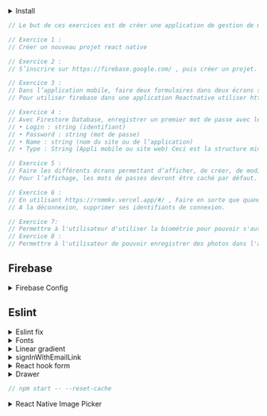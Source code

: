 <details>
<summary>Install</summary>

```js
// npx react-native init MyApp --template react-native-template-typescript
```

</details>

```js
// Le but de ces exercices est de créer une application de gestion de mot de passe.

// Exercice 1 :
// Créer un nouveau projet react native

// Exercice 2 :
// S’inscrire sur https://firebase.google.com/ , puis créer un projet. Activer l’authentification par mail et mot de passe.

// Exercice 3 :
// Dans l’application mobile, faire deux formulaires dans deux écrans séparés : • La page d’inscription. Elle permet de s’inscrire sur l’application. Les données devront être stockées dans la partie Authentification de Firebase. • La page connexion. Elle permet de se connecter à l’application. La vérification devra se faire via Firebase. Si la connexion réussi rediriger vers une troisième pas qui affichera « Bonjour adresseMail ».
// Pour utiliser firebase dans une application Reactnative utiliser https://rnfirebase.io/

// Exercice 4 :
// Avec Firestore Database, enregistrer un premier mot de passe avec les informations suivantes :
// • Login : string (identifiant)
// • Password : string (mot de passe)
// • Name : string (nom du site ou de l’application)
// • Type : String (Appli mobile ou site web) Ceci est la structure minimale. Elle peut être améliorer si besoin.

// Exercice 5 :
// Faire les différents écrans permettant d’afficher, de créer, de modifier et de supprimer les mots de passe enregistrés.
// Pour l’affichage, les mots de passes devront être caché par défaut.

// Exercice 6 :
// En utilisant https://rnmmkv.vercel.app/#/ , Faire en sorte que quand un utilisateur se connecte, cela enregistre ses identifiants de connexion pour qu’il puisse se loguer automatiquement les prochaines fois.
// A la déconnexion, supprimer ses identifiants de connexion.

// Exercice 7:
// Permettre à l'utilisateur d'utiliser la biométrie pour pouvoir s'authentifier.
// Exercice 8 :
// Permettre à l'utilisateur de pouvoir enregistrer des photos dans l'application via Firebase Storage.
```

<h2>Firebase</h2>

<details>
<summary>Firebase Config</summary>

```js
// https://rnfirebase.io/
// npm install --save @react-native-firebase/app

// - On the firebase console: set android package name to the same as applicationId found in: android/app/build.gradle

//   defaultConfig {
//         applicationId "com.auth"

// - Download google-services.json and add it to android/app/google-services.json

// - Setup SDK Dependencies and plugin
```

<details>
<summary>Firebase Firestore</summary>

```js
// npm i @react-native-firebase/firestore
```

<details>
<summary>Rules</summary>

```js
rules_version = '2';
service cloud.firestore {
  match /databases/{database}/documents {
   // Allow only authenticated content owners access
    match /Users/{userId}/{documents=**} {
      allow read, write: if request.auth != null && request.auth.uid == userId
    }
  }
}
```

</details>

<details>
<summary>Simple read</summary>

Import

```js
import firestore from "@react-native-firebase/firestore";
const usersCollection = firestore().collection("Users");
```

Get specific doc

```js
import firestore from "@react-native-firebase/firestore";
// Get user document with an ID of ABC
const userDocument = firestore().collection("Users").doc("ABC");
// The doc method returns a DocumentReference.
```

One-time read

```js
import firestore from "@react-native-firebase/firestore";
const users = await firestore().collection("Users").get();
const user = await firestore().collection("Users").doc("ABC").get();
```

<details>
<summary>Realtimes changes</summary>

Realtimes changes - listener

```js
import firestore from "@react-native-firebase/firestore";

function onResult(QuerySnapshot) {
    console.log("Got Users collection result.");
}

function onError(error) {
    console.error(error);
}

firestore().collection("Users").onSnapshot(onResult, onError);
```

unsuscribe listener

```js
import React, { useEffect } from "react";
import firestore from "@react-native-firebase/firestore";

function User({ userId }) {
    useEffect(() => {
        const subscriber = firestore()
            .collection("Users")
            .doc(userId)
            .onSnapshot((documentSnapshot) => {
                console.log("User data: ", documentSnapshot.data());
            });

        // Stop listening for updates when no longer required
        return () => subscriber();
    }, [userId]);
}
```

</details>

</details>

<details>
<summary>QuerySnapshot</summary>

access data with forEach

```js
import firestore from "@react-native-firebase/firestore";

firestore()
    .collection("Users")
    .get()
    .then((querySnapshot) => {
        console.log("Total users: ", querySnapshot.size);

        querySnapshot.forEach((documentSnapshot) => {
            console.log(
                "User ID: ",
                documentSnapshot.id,
                documentSnapshot.data()
            );
        });
    });
```

</details>

<details>
<summary>Write - Update</summary>

Write

```js
import firestore from "@react-native-firebase/firestore";

firestore()
    .collection("Users")
    .add({
        name: "Ada Lovelace",
        age: 30,
    })
    .then(() => {
        console.log("User added!");
    });
```

Update

```js
import firestore from "@react-native-firebase/firestore";

firestore()
    .collection("Users")
    .doc("ABC")
    .update({
        age: 31,
    })
    .then(() => {
        console.log("User updated!");
    });
```

Update nested

```js
import firestore from "@react-native-firebase/firestore";

firestore()
    .collection("Users")
    .doc("ABC")
    .update({
        "info.address.zipcode": 94040,
    })
    .then(() => {
        console.log("User updated!");
    });
```

Array push

```js
firestore()
    .doc("users/ABC")
    .update({
        fcmTokens: firestore.FieldValue.arrayUnion("ABCDE123456"),
    });
```

Array remove

```js
firestore()
    .doc("users/ABC")
    .update({
        fcmTokens: firestore.FieldValue.arrayRemove("ABCDE123456"),
    });
```

Delete

```js
firestore()
    .collection("Users")
    .doc("ABC")
    .delete()
    .then(() => {
        console.log("User deleted!");
    });
```

Delete specific prop in a document

```js
firestore().collection("Users").doc("ABC").update({
    fcmTokens: firestore.FieldValue.delete(),
});
```

</details>

<details>
<summary>Transactions </summary>

Run transaction method

```js
import firestore from "@react-native-firebase/firestore";

function onPostLike(postId) {
    // Create a reference to the post
    const postReference = firestore().doc(`posts/${postId}`);

    return firestore().runTransaction(async (transaction) => {
        // Get post data first
        const postSnapshot = await transaction.get(postReference);

        if (!postSnapshot.exists) {
            throw "Post does not exist!";
        }

        transaction.update(postReference, {
            likes: postSnapshot.data().likes + 1,
        });
    });
}

onPostLike("ABC")
    .then(() => console.log("Post likes incremented via a transaction"))
    .catch((error) => console.error(error));
```

</details>

<details>
<summary>Batch</summary>

```js
import firestore from "@react-native-firebase/firestore";

async function massDeleteUsers() {
    // Get all users
    const usersQuerySnapshot = await firestore().collection("Users").get();

    // Create a new batch instance
    const batch = firestore().batch();

    usersQuerySnapshot.forEach((documentSnapshot) => {
        batch.delete(documentSnapshot.ref);
    });

    return batch.commit();
}

massDeleteUsers().then(() =>
    console.log("All users deleted in a single batch operation.")
);
```

</details>

  </details>

</details>

<h2>Eslint</h2>

<details>
<summary>Eslint fix</summary>

single/double quote

```js
// in Eslint
  'prettier/prettier': ['error', {singleQuote: true}],

// in Prettier
  singleQuote: true,
```

useEffect missing dependencies

```js
// npm install eslint-plugin-react-hooks@next

 "react-hooks/rules-of-hooks": 'error',
    "react-hooks/exhaustive-deps": 'warn' // <--- THIS IS THE NEW RULE
```

</details>

<details>
<summary>Fonts</summary>

```js
   assets:['./assets/fonts/'],
```

</details>

<details>
<summary>Linear gradient</summary>

```js
// npm install react-native-linear-gradient --save
```

</details>

<details>
<summary>signInWithEmailLink</summary>

```js
// npm i @react-native-firebase/dynamic-links

// https://stackoverflow.com/questions/61564203/how-to-setup-sendsigninlinktoemail-from-firebase-in-react-native
```

```js
// Firebase > Dynamic Links
```

iOs Config

```js
// <key>FirebaseDynamicLinksCustomDomains</key>
// <array>
//   <string>https://example.com/link</string>
//   <string>https://example.com/promos</string>
// </array>
```

</details>

<details>
<summary>React hook form</summary>

Methods

```js
const {
    control,
    watch,
    getValues,
    handleSubmit,
    formState: { errors },
} = useForm <
IUserProfile >
{
    resolver: yupResolver(userProfileSchema),
};

// Get actual value
const watchClass = watch("class");

// Get value without trigger re-renders, do not listen input changes
const getValuesClass = getValues("class");
```

</details>

<details>
<summary>Drawer</summary>

```js
// npm install @react-navigation/drawer
// npm i install react-native-gesture-handler react-native-reanimated
// https://reactnavigation.org/docs/drawer-navigator/
```

babel.config.js

```js
module.exports = {
    presets: ["module:metro-react-native-babel-preset"],
    plugins: ["react-native-reanimated/plugin"],
};
```

App.tsx

```js
import "react-native-gesture-handler";
```

</details>

```js
// npm start -- --reset-cache
```

<details>
<summary>React Native Image Picker</summary>

```js
// npm i react-native-image-picker
```

</details>

```js

```

